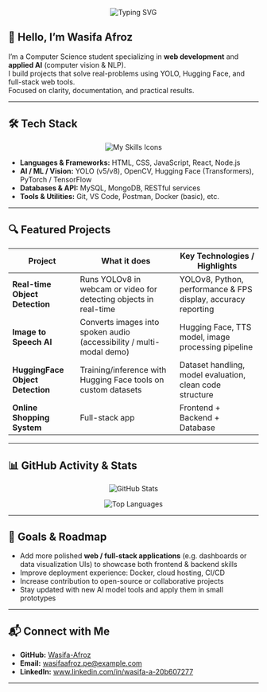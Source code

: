 <!-- Profile Banner -->
<p align="center">
  <img src="https://readme-typing-svg.herokuapp.com?font=Fira+Code&weight=500&size=24&pause=1000&color=2F81F7&center=true&vCenter=true&width=600&lines=Hi%2C+I'm+Wasifa+Afroz;Web+Developer+%7C+AI+Enthusiast;Lifelong+Learner" alt="Typing SVG" />
</p>

## 👋 Hello, I’m Wasifa Afroz

I’m a Computer Science student specializing in **web development** and **applied AI** (computer vision & NLP).  
I build projects that solve real-problems using YOLO, Hugging Face, and full-stack web tools.  
Focused on clarity, documentation, and practical results.

---

## 🛠️ Tech Stack

<p align="center">
  <!-- Replace icons list with your own tools -->
  <img src="https://skillicons.dev/icons?i=html,css,js,react,nodejs,python,opencv,Huggingface,pytorch" alt="My Skills Icons" />
</p>

- **Languages & Frameworks:** HTML, CSS, JavaScript, React, Node.js  
- **AI / ML / Vision:** YOLO (v5/v8), OpenCV, Hugging Face (Transformers), PyTorch / TensorFlow  
- **Databases & API:** MySQL, MongoDB, RESTful services  
- **Tools & Utilities:** Git, VS Code, Postman, Docker (basic), etc.

---

## 🔍 Featured Projects

| Project | What it does | Key Technologies / Highlights |
|---|---|---|
| **Real-time Object Detection** | Runs YOLOv8 in webcam or video for detecting objects in real-time | YOLOv8, Python, performance & FPS display, accuracy reporting |
| **Image to Speech AI** | Converts images into spoken audio (accessibility / multi-modal demo) | Hugging Face, TTS model, image processing pipeline |
| **HuggingFace Object Detection** | Training/inference with Hugging Face tools on custom datasets | Dataset handling, model evaluation, clean code structure |
| **Online Shopping System** | Full-stack app | Frontend + Backend + Database |

---

## 📊 GitHub Activity & Stats

<p align="center">
  <!-- Your GitHub stats card -->
  <img src="https://github-readme-stats.vercel.app/api?username=Wasifa-Afroz&show_icons=true&theme=tokyonight" alt="GitHub Stats" />
</p>

<p align="center">
  <!-- Your top languages usage card -->
  <img src="https://github-readme-stats.vercel.app/api/top-langs/?username=Wasifa-Afroz&layout=compact&theme=tokyonight" alt="Top Languages" />
</p>

---

## 🎯 Goals & Roadmap

- Add more polished **web / full-stack applications** (e.g. dashboards or data visualization UIs) to showcase both frontend & backend skills  
- Improve deployment experience: Docker, cloud hosting, CI/CD  
- Increase contribution to open-source or collaborative projects  
- Stay updated with new AI model tools and apply them in small prototypes

---

## 📬 Connect with Me

- **GitHub:** [Wasifa-Afroz](https://github.com/Wasifa-Afroz)  
- **Email:** wasifaafroz.pe@example.com   
- **LinkedIn:** www.linkedin.com/in/wasifa-a-20b607277

---



